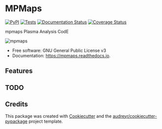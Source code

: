 # MPMaps

[![PyPI](https://img.shields.io/pypi/v/mpmaps)](https://pypi.python.org/pypi/mpmaps)
[![Tests](https://github.com/LaboratoryOfPlasmaPhysics/mpmaps/actions/workflows/test_main.yml/badge.svg)](https://github.com/LaboratoryOfPlasmaPhysics/mpmaps/actions/workflows/test_main.yml)
[![Documentation Status](https://readthedocs.org/projects/mpmaps/badge/?version=latest)](https://mpmaps.readthedocs.io/en/latest/?badge=latest)
[![Coverage Status](https://codecov.io/gh/LaboratoryOfPlasmaPhysics/mpmaps/branch/main/graph/badge.svg?branch=main)](https://codecov.io/gh/LaboratoryOfPlasmaPhysics/mpmaps/branch/main)

mpmaps Plasma Analysis CodE

![mpmaps](https://user-images.githubusercontent.com/3200931/98716891-978e2180-238c-11eb-9487-07c66221e5bb.png)


* Free software: GNU General Public License v3
* Documentation: https://mpmaps.readthedocs.io.


## Features


## TODO

## Credits


This package was created with [Cookiecutter](https://github.com/audreyr/cookiecutter) and the [audreyr/cookiecutter-pypackage](https://github.com/audreyr/cookiecutter-pypackage) project template.
